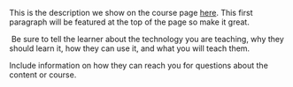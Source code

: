 This is the description we show on the course page [here](https://lab.github.com/StarkDrones/add-the-opnl-license-to-your-repo). This first paragraph will be featured at the top of the page so make it great.
​

​
Be sure to tell the learner about the technology you are teaching, why they should learn it, how they can use it, and what you will teach them.
​


Include information on how they can reach you for questions about the content or course. 